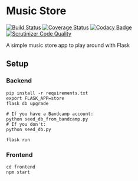 # Music Store

[![Build Status](https://travis-ci.org/stevecshanks/music-store.svg?branch=master)](https://travis-ci.org/stevecshanks/music-store)
[![Coverage Status](https://coveralls.io/repos/github/stevecshanks/music-store/badge.svg?branch=master)](https://coveralls.io/github/stevecshanks/music-store?branch=master)
[![Codacy Badge](https://api.codacy.com/project/badge/Grade/f4f03b6b12ca48be89538b148d4681b7)](https://www.codacy.com/app/stevecshanks/music-store?utm_source=github.com&amp;utm_medium=referral&amp;utm_content=stevecshanks/music-store&amp;utm_campaign=Badge_Grade)
[![Scrutinizer Code Quality](https://scrutinizer-ci.com/g/stevecshanks/music-store/badges/quality-score.png?b=master)](https://scrutinizer-ci.com/g/stevecshanks/music-store/?branch=master)

A simple music store app to play around with Flask

## Setup

### Backend

```shell
pip install -r requirements.txt
export FLASK_APP=store
flask db upgrade

# If you have a Bandcamp account:
python seed_db_from_bandcamp.py
# If you don't:
python seed_db.py

flask run
```

### Frontend

```shell
cd frontend
npm start
```
